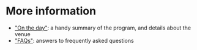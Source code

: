 # More information
- <a href="on_the_day.html">"On the day"</a>: a handy summary of the program, and details about the venue
- <a href="faqs">"FAQs"</a>: answers to frequently asked questions